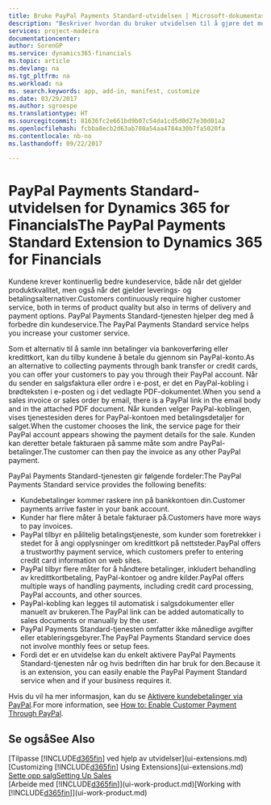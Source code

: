 ```yaml
---
title: Bruke PayPal Payments Standard-utvidelsen | Microsoft-dokumentasjon
description: "Beskriver hvordan du bruker utvidelsen til å gjøre det mulig for kunder å betale med PayPal."
services: project-madeira
documentationcenter: 
author: SorenGP
ms.service: dynamics365-financials
ms.topic: article
ms.devlang: na
ms.tgt_pltfrm: na
ms.workload: na
ms. search.keywords: app, add-in, manifest, customize
ms.date: 03/29/2017
ms.author: sgroespe
ms.translationtype: HT
ms.sourcegitcommit: 81636fc2e661bd9b07c54da1cd5d0d27e30d01a2
ms.openlocfilehash: fcbba8ecb2d63ab780a54aa4784a30b7fa5020fa
ms.contentlocale: nb-no
ms.lasthandoff: 09/22/2017

---
```

# <a name="the-paypal-payments-standard-extension-to-dynamics-365-for-financials"></a><span data-ttu-id="0429a-103">PayPal Payments Standard-utvidelsen for Dynamics 365 for Financials</span><span class="sxs-lookup"><span data-stu-id="0429a-103">The PayPal Payments Standard Extension to Dynamics 365 for Financials</span></span>
<span data-ttu-id="0429a-104">Kundene krever kontinuerlig bedre kundeservice, både når det gjelder produktkvalitet, men også når det gjelder leverings- og betalingsalternativer.</span><span class="sxs-lookup"><span data-stu-id="0429a-104">Customers continuously require higher customer service, both in terms of product quality but also in terms of delivery and payment options.</span></span> <span data-ttu-id="0429a-105">PayPal Payments Standard-tjenesten hjelper deg med å forbedre din kundeservice.</span><span class="sxs-lookup"><span data-stu-id="0429a-105">The PayPal Payments Standard service helps you increase your customer service.</span></span>

<span data-ttu-id="0429a-106">Som et alternativ til å samle inn betalinger via bankoverføring eller kredittkort, kan du tilby kundene å betale du gjennom sin PayPal-konto.</span><span class="sxs-lookup"><span data-stu-id="0429a-106">As an alternative to collecting payments through bank transfer or credit cards, you can offer your customers to pay you through their PayPal account.</span></span> <span data-ttu-id="0429a-107">Når du sender en salgsfaktura eller ordre i e-post, er det en PayPal-kobling i brødteksten i e-posten og i det vedlagte PDF-dokumentet.</span><span class="sxs-lookup"><span data-stu-id="0429a-107">When you send a sales invoice or sales order by email, there is a PayPal link in the email body and in the attached PDF document.</span></span> <span data-ttu-id="0429a-108">Når kunden velger PayPal-koblingen, vises tjenestesiden deres for PayPal-kontoen med betalingsdetaljer for salget.</span><span class="sxs-lookup"><span data-stu-id="0429a-108">When the customer chooses the link, the service page for their PayPal account appears showing the payment details for the sale.</span></span> <span data-ttu-id="0429a-109">Kunden kan deretter betale fakturaen på samme måte som andre PayPal-betalinger.</span><span class="sxs-lookup"><span data-stu-id="0429a-109">The customer can then pay the invoice as any other PayPal payment.</span></span>

<span data-ttu-id="0429a-110">PayPal Payments Standard-tjenesten gir følgende fordeler:</span><span class="sxs-lookup"><span data-stu-id="0429a-110">The PayPal Payments Standard service provides the following benefits:</span></span>

* <span data-ttu-id="0429a-111">Kundebetalinger kommer raskere inn på bankkontoen din.</span><span class="sxs-lookup"><span data-stu-id="0429a-111">Customer payments arrive faster in your bank account.</span></span>
* <span data-ttu-id="0429a-112">Kunder har flere måter å betale fakturaer på.</span><span class="sxs-lookup"><span data-stu-id="0429a-112">Customers have more ways to pay invoices.</span></span>
* <span data-ttu-id="0429a-113">PayPal tilbyr en pålitelig betalingstjeneste, som kunder som foretrekker i stedet for å angi opplysninger om kredittkort på nettsteder.</span><span class="sxs-lookup"><span data-stu-id="0429a-113">PayPal offers a trustworthy payment service, which customers prefer to entering credit card information on web sites.</span></span>
* <span data-ttu-id="0429a-114">PayPal tilbyr flere måter for å håndtere betalinger, inkludert behandling av kredittkortbetaling, PayPal-kontoer og andre kilder.</span><span class="sxs-lookup"><span data-stu-id="0429a-114">PayPal offers multiple ways of handling payments, including credit card processing, PayPal accounts, and other sources.</span></span>
* <span data-ttu-id="0429a-115">PayPal-kobling kan legges til automatisk i salgsdokumenter eller manuelt av brukeren.</span><span class="sxs-lookup"><span data-stu-id="0429a-115">The PayPal link can be added automatically to sales documents or manually by the user.</span></span>
* <span data-ttu-id="0429a-116">PayPal Payments Standard-tjenesten omfatter ikke månedlige avgifter eller etableringsgebyrer.</span><span class="sxs-lookup"><span data-stu-id="0429a-116">The PayPal Payments Standard service does not involve monthly fees or setup fees.</span></span>
* <span data-ttu-id="0429a-117">Fordi det er en utvidelse kan du enkelt aktivere PayPal Payments Standard-tjenesten når og hvis bedriften din har bruk for den.</span><span class="sxs-lookup"><span data-stu-id="0429a-117">Because it is an extension, you can easily enable the PayPal Payment Standard service when and if your business requires it.</span></span>  

<span data-ttu-id="0429a-118">Hvis du vil ha mer informasjon, kan du se [Aktivere kundebetalinger via PayPal](sales-how-enable-payment-service-extensions.md).</span><span class="sxs-lookup"><span data-stu-id="0429a-118">For more information, see [How to: Enable Customer Payment Through PayPal](sales-how-enable-payment-service-extensions.md).</span></span>

## <a name="see-also"></a><span data-ttu-id="0429a-119">Se også</span><span class="sxs-lookup"><span data-stu-id="0429a-119">See Also</span></span>
<span data-ttu-id="0429a-120">[Tilpasse [!INCLUDE[d365fin](includes/d365fin_md.md)] ved hjelp av utvidelser](ui-extensions.md)</span><span class="sxs-lookup"><span data-stu-id="0429a-120">[Customizing [!INCLUDE[d365fin](includes/d365fin_md.md)] Using Extensions](ui-extensions.md)</span></span>  
[<span data-ttu-id="0429a-121">Sette opp salg</span><span class="sxs-lookup"><span data-stu-id="0429a-121">Setting Up Sales</span></span>](sales-setup-sales.md)  
<span data-ttu-id="0429a-122">[Arbeide med [!INCLUDE[d365fin](includes/d365fin_md.md)]](ui-work-product.md)</span><span class="sxs-lookup"><span data-stu-id="0429a-122">[Working with [!INCLUDE[d365fin](includes/d365fin_md.md)]](ui-work-product.md)</span></span>

